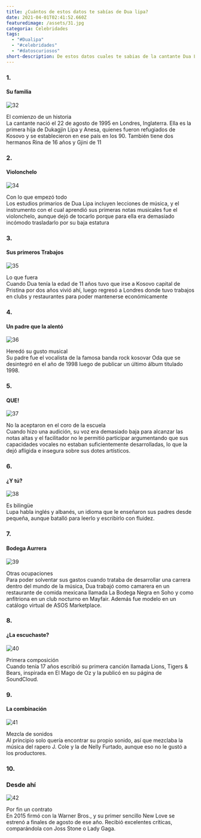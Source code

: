 ```yaml
---
title: ¿Cuántos de estos datos te sabías de Dua lipa?
date: 2021-04-01T02:41:52.660Z
featuredimage: /assets/31.jpg
categoria: Celebridades
tags:
  - "#Dualipa"
  - "#celebridades"
  - "#datoscuriosos"
short-description: De estos datos cuales te sabias de la cantante Dua Lipa
---
```

### 1.

#### Su familia 

![32](/assets/32.jpg "32")

El comienzo de un historia <br/>
La cantante nació el 22 de agosto de 1995 en Londres, Inglaterra. Ella es la primera hija de Dukagjin Lipa y Anesa, quienes fueron refugiados de Kosovo y se establecieron en ese país en los 90. También tiene dos hermanos Rina de 16 años y Gjini de 11

### 2.

#### Violonchelo 

![34](/assets/34.png "34")

Con lo que empezó todo <br/>
Los estudios primarios de Dua Lipa incluyen lecciones de música, y el instrumento con el cual aprendió sus primeras notas musicales fue el violonchelo, aunque dejó de tocarlo porque para ella era demasiado incómodo trasladarlo por su baja estatura



### 3.

#### Sus primeros Trabajos 

![35](/assets/35.jpg "35")

Lo que fuera <br/>
Cuando Dua tenía la edad de 11 años tuvo que irse a Kosovo capital de Pristina por dos años vivió ahí, luego regresó a Londres donde tuvo trabajos en clubs y restaurantes para poder mantenerse económicamente

### 4.

#### Un padre que la alentó 

![36](/assets/36.jpg "36")

Heredó su gusto musical<br/>
Su padre fue el vocalista de la famosa banda rock kosovar Oda que se desintegró en el año de 1998 luego de publicar un último álbum titulado 1998.

### 5.

#### QUE!

![37](/assets/37.jpg "37")

No la aceptaron en el coro de la escuela<br/>
Cuando hizo una audición, su voz era demasiado baja para alcanzar las notas altas y el facilitador no le permitió participar argumentando que sus capacidades vocales no estaban suficientemente desarrolladas, lo que la dejó afligida e insegura sobre sus dotes artísticos.

### 6.

#### ¿Y tú?

![38](/assets/38.jpg "38")

Es bilingüe<br/>
Lupa habla inglés y albanés, un idioma que le enseñaron sus padres desde pequeña, aunque batalló para leerlo y escribirlo con fluidez.

### 7.

#### Bodega Aurrera 

![39](/assets/39.jpg "39")

Otras ocupaciones <br/>
Para poder solventar sus gastos cuando trataba de desarrollar una carrera dentro del mundo de la música, Dua trabajó como camarera en un restaurante de comida mexicana llamada La Bodega Negra en Soho y como anfitriona en un club nocturno en Mayfair. Además fue modelo en un catálogo virtual de ASOS Marketplace.

### 8.

#### ¿La escuchaste?

![40](/assets/40.jpg "40")

Primera composición  <br/>
Cuando tenía 17 años escribió su primera canción llamada Lions, Tigers & Bears, inspirada en El Mago de Oz y la publicó en su página de SoundCloud.

### 9.

#### La combinación 

![41](/assets/41.jpg "41")

Mezcla de sonidos <br/>
Al principio solo quería encontrar su propio sonido, así que mezclaba la música del rapero J. Cole y la de Nelly Furtado, aunque eso no le gustó a los productores.

### 10.

### Desde ahí 

![42](/assets/42.jpg "42")

Por fin un contrato <br/>
En 2015 firmó con la Warner Bros., y su primer sencillo New Love se estrenó a finales de agosto de ese año. Recibió excelentes críticas, comparándola con Joss Stone o Lady Gaga.